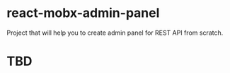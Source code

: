 # react-mobx-admin-panel
Project that will help you to create admin panel for REST API from scratch.

# TBD
